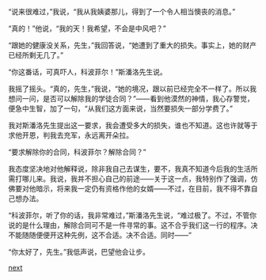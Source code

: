
“说来很难过，”我说，“我从我姨婆那儿，得到了一个令人相当懊丧的消息。”

“真的！”他说，“我的天！我希望，不会是中风吧？”

“跟她的健康没关系，先生，”我回答说，“她遭到了重大的损失。事实上，她的财产已经所剩无几了。”

“你这番话，可真吓人，科波菲尔！”斯潘洛先生说。

我摇了摇头。“真的，先生，”我说，“她的境况，跟以前已经完全不一样了。所以我想问一问，是否可以解除我的学徒合同？”——看到他漠然的神情，我心存警觉，便急中生智，加了一句，“从我们这方面来说，当然要损失一部分学费了。”

我对斯潘洛先生提出这一要求，我会遭受多大的损失，谁也不知道。这也许就等于求他开恩，判我去充军，永远离开朵拉。

“要求解除你的合同，科波菲尔？解除合同？”

我态度坚决地对他解释说，除非我自己去谋生，要不，我真不知道今后我的生活所需打哪儿来。我说，我并不担心自己的前途——关于这一点，我特别作了强调，仿佛要对他暗示，将来我一定仍有资格作他的女婿——不过，在目前，我不得不靠自己想办法。

“科波菲尔，听了你的话，我非常难过，”斯潘洛先生说，“难过极了。不过，不管你说的是什么理由，解除合同可不是一件寻常的事。这不合乎我们这一行的程序。决不能随随便便开这种先例，这不合适。决不合适。同时——”

“你太好了，先生。”我低声说，巴望他会让步。

[next](page450.md)